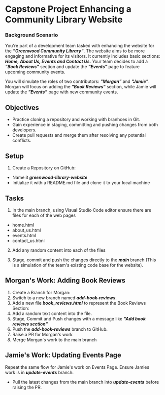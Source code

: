 # Capstone Project Enhancing a Community Library Website

### Background Scenario ###

You're part of a development team tasked with enhancing the website for the **_"Greenwood Community Library"_**. The website aims to be more engaging and informative for its visitors. It currently includes basic sections: **_Home, About Us, Events and Contact Us_**. Your team decides to add a **_"Book Reviews"_** section and update the **_"Events"_** page to feature upcoming community events.

You will simulate the roles of two contributors: **_"Morgan"_** and **_"Jamie"_**. Morgan will focus on adding the **_"Book Reviews"_** section, while Jamie will update the **_"Events"_** page with new community events.

## Objectives ##

+ Practice cloning a repository and working with branhces in Git.
+ Gain experience in staging, committing and pushing changes from both developers.
+ Create pull requests and merge them after resolving any potential conflicts.

## Setup ##

1. Create a Repository on GitHub:

+ Name it **_greenwood-library-website_**
+ Initialize it with a README.md file and clone it to your local machine

## Tasks ##

1. In the main branch, using Visual Studio Code editor ensure there are files for each of the web pages

+ home.html
+ about_us.html
+ events.html
+ contact_us.html

2. Add any random content into each of the files

3. Stage, commit and push the changes directly to the **_main_** branch (This is a simulation of the team's existing code base for the website).

## Morgan's Work: Adding Book Reviews

1. Create a Branch for Morgan:
2. Switch to a new branch named **_add-book-reviews_**.
3. Add a new file **_book_reviews.html_** to represent the Book Reviews Section:
4. Add a random text content into the file.
5. Stage, Commit and Push changes with a message like **_"Add book reviews section"_**
6. Push the **_add-book-reviews_** branch to GitHub.
7. Raise a PR for Morgan's work
8. Merge Morgan's work to the main branch

## Jamie's Work: Updating Events Page

Repeat the same flow for Jamie's work on Events Page. Ensure Jamies work is in **_update-events_** branch.

+ Pull the latest changes from the main branch into **_update-events_** before raising the PR.
